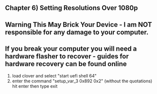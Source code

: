 ## Chapter 6) Setting Resolutions Over 1080p

## Warning This May Brick Your Device - I am NOT responsible for any damage to your computer.
## If you break your computer you will need a hardware flasher to recover - guides for hardware recovery can be found online

1. load clover and select "start uefi shell 64" 
2. enter the command "setup_var_3 0x892 0x2" (without the quotations) hit enter then type exit

